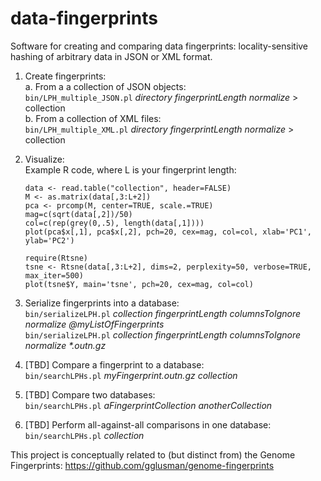 # data-fingerprints
Software for creating and comparing data fingerprints: locality-sensitive hashing of arbitrary data in JSON or XML format.  

1. Create fingerprints:  
	a. From a a collection of JSON objects:  
	`bin/LPH_multiple_JSON.pl` _directory fingerprintLength normalize_ > collection  
	b. From a collection of XML files:  
	`bin/LPH_multiple_XML.pl` _directory fingerprintLength normalize_ > collection

2. Visualize:  
	Example R code, where L is your fingerprint length:  
	```
	data <- read.table("collection", header=FALSE)  
	M <- as.matrix(data[,3:L+2])  
	pca <- prcomp(M, center=TRUE, scale.=TRUE)  
	mag=c(sqrt(data[,2])/50)  
	col=c(rep(grey(0,.5), length(data[,1])))  
	plot(pca$x[,1], pca$x[,2], pch=20, cex=mag, col=col, xlab='PC1', ylab='PC2')
	
	require(Rtsne)
	tsne <- Rtsne(data[,3:L+2], dims=2, perplexity=50, verbose=TRUE, max_iter=500)
	plot(tsne$Y, main='tsne', pch=20, cex=mag, col=col)
	```

3. Serialize fingerprints into a database:  
	`bin/serializeLPH.pl` _collection fingerprintLength columnsToIgnore normalize @myListOfFingerprints_  
	`bin/serializeLPH.pl` _collection fingerprintLength columnsToIgnore normalize *.outn.gz_

4. [TBD] Compare a fingerprint to a database:  
	`bin/searchLPHs.pl` _myFingerprint.outn.gz collection_  

5. [TBD] Compare two databases:  
	`bin/searchLPHs.pl` _aFingerprintCollection anotherCollection_

6. [TBD] Perform all-against-all comparisons in one database:  
	`bin/searchLPHs.pl` _collection_

This project is conceptually related to (but distinct from) the Genome Fingerprints: https://github.com/gglusman/genome-fingerprints

